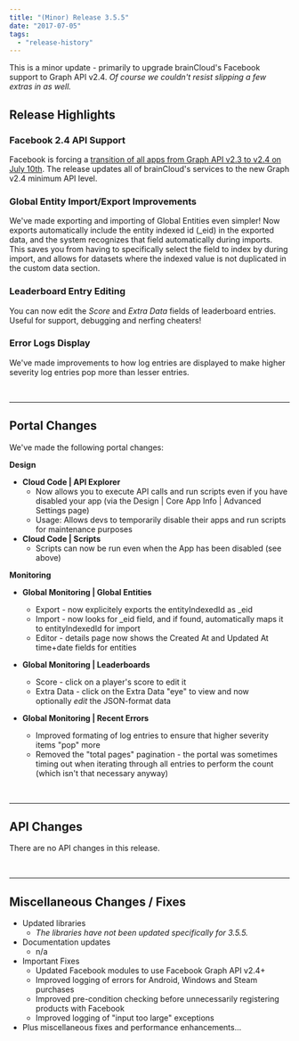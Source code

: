 ```yaml
---
title: "(Minor) Release 3.5.5"
date: "2017-07-05"
tags: 
  - "release-history"
---
```


This is a minor update - primarily to upgrade brainCloud's Facebook support to Graph API v2.4. _Of course we couldn't resist slipping a few extras in as well._

## Release Highlights

### Facebook 2.4 API Support

Facebook is forcing a [transition of all apps from Graph API v2.3 to v2.4 on July 10th](https://developers.facebook.com/blog/post/2017/06/12/transitioning-to-graphapi-v2.4/). The release updates all of brainCloud's services to the new Graph v2.4 minimum API level.

### Global Entity Import/Export Improvements

We've made exporting and importing of Global Entities even simpler! Now exports automatically include the entity indexed id (\_eid) in the exported data, and the system recognizes that field automatically during imports. This saves you from having to specifically select the field to index by during import, and allows for datasets where the indexed value is not duplicated in the custom data section.

### Leaderboard Entry Editing

You can now edit the _Score_ and _Extra Data_ fields of leaderboard entries. Useful for support, debugging and nerfing cheaters!

### Error Logs Display

We've made improvements to how log entries are displayed to make higher severity log entries pop more than lesser entries.

 

* * *

## Portal Changes

We've made the following portal changes:

**Design**

- **Cloud Code | API Explorer**
    - Now allows you to execute API calls and run scripts even if you have disabled your app (via the Design | Core App Info | Advanced Settings page)
    - Usage: Allows devs to temporarily disable their apps and run scripts for maintenance purposes
- **Cloud Code | Scripts**
    - Scripts can now be run even when the App has been disabled (see above)

**Monitoring**

- **Global Monitoring | Global Entities**
    - Export - now explicitely exports the entityIndexedId as \_eid
    - Import - now looks for \_eid field, and if found, automatically maps it to entityIndexedId for import
    - Editor - details page now shows the Created At and Updated At time+date fields for entities
- **Global Monitoring | Leaderboards**
    - Score - click on a player's score to edit it
    - Extra Data - click on the Extra Data "eye" to view and now optionally _edit_ the JSON-format data

- **Global Monitoring | Recent Errors**
    - Improved formating of log entries to ensure that higher severity items "pop" more
    - Removed the "total pages" pagination - the portal was sometimes timing out when iterating through all entries to perform the count (which isn't that necessary anyway)

 

* * *

## API Changes

There are no API changes in this release.

 

* * *

## Miscellaneous Changes / Fixes

- Updated libraries
    - _The libraries have not been updated specifically for 3.5.5._
- Documentation updates
    - n/a
- Important Fixes
    - Updated Facebook modules to use Facebook Graph API v2.4+
    - Improved logging of errors for Android, Windows and Steam purchases
    - Improved pre-condition checking before unnecessarily registering products with Facebook
    - Improved logging of "input too large" exceptions
- Plus miscellaneous fixes and performance enhancements...
